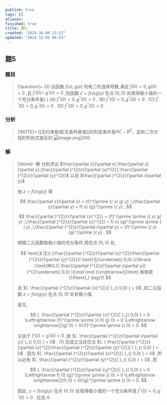 ```yaml
---
publish: true
tags: []
aliases: 
finished: true
title: 题5
created: "2024-10-04 13:22"
updated: "2024-12-01 06:54"
---
```

## 题5
### 题目
> [!question]+
> (5) 设函数 $f( x) ,g( x)$ 均有二阶连续导数,满足 $f( 0)  > 0,g( 0)  < 0$ ,且 ${f}^{\prime }( 0)  =$ ${g}^{\prime }( 0)  = 0$ ,则函数 $z = f( x) g( y)$ 在点 $( {0,0})$ 处取得极小值的一个充分条件是( )
> (A) ${f}^{\prime \prime }( 0)  < 0,{g}^{\prime \prime }( 0)  > 0$ . 
> (B) ${f}^{\prime \prime }( 0)  < 0,{g}^{\prime \prime }( 0)  < 0$ .
> (C) ${f}^{\prime \prime }( 0)  > 0,{g}^{\prime \prime }( 0)  > 0$ . 
> (D) ${f}^{\prime \prime }( 0)  > 0,{g}^{\prime \prime }( 0)  < 0$ .
### 分析
> [!NOTE]+
> [[无约束极值|无条件极值]]的判定条件是$AC-B^{2}$，这和二次方程的判别式是反的
> ![image.png|300](https://img.hwenyi.tech/202411012153745.webp)
### 解
> [!done]-
> 解 分别求出 $\frac{\partial z}{\partial x},\frac{\partial z}{\partial y},\frac{{\partial }^{2}z}{\partial {x}^{2}},\frac{{\partial }^{2}z}{\partial {y}^{2}}$ 以及 $\frac{{\partial }^{2}z}{\partial x\partial y}$ .
> 
> 由 $z = f( x) g( y)$ 得
> 
> $$
> \frac{\partial z}{\partial x} = {f}^{\prime }( x) g( y) ,\;\frac{\partial z}{\partial y} = f( x) {g}^{\prime }( y) ,
> $$
> 
> $$
> \frac{{\partial }^{2}z}{\partial {x}^{2}} = {f}^{\prime \prime }( x) g( y) ,\;\frac{{\partial }^{2}z}{\partial {y}^{2}} = f( x) {g}^{\prime \prime }( y) ,\;\frac{{\partial }^{2}z}{\partial x\partial y} = {f}^{\prime }( x) {g}^{\prime }( y) .
> $$
> 
> 根据二元函数取极小值的充分条件,若在点 $( {0,0})$ 处,
> 
> $$
> \text{关注}( {\frac{{\partial }^{2}z}{\partial {x}^{2}}\frac{{\partial }^{2}z}{\partial {y}^{2}}}) \text{与}\underset{( 0,0) }{\lbrack }\text{种}L{( \frac{{\partial }^{2}z}{\partial x\partial y}) }^{2}\underset{( 0,0) }{\mid  \mid  }\xrightarrow[]{\text{ 秩取更 }}0\text{,} \tag{1}
> $$
> 
> 且 ${. \frac{{\partial }^{2}z}{\partial {x}^{2}}| }_{( 0,0) } > 0$ ,则二元函数 $z = f( x) g( y)$ 在点 $( {0,0})$ 处有极小值.
> 
> 首先,
> 
> $$
> {. \frac{{\partial }^{2}z}{\partial {x}^{2}}| }_{( 0,0) } > 0 \Leftrightarrow  {f}^{\prime \prime }( 0) g( 0)  > 0 \Leftrightarrow  \xrightarrow[]{g( 0)  < 0}{f}^{\prime \prime }( 0)  < 0.
> $$
> 
> 又由于 ${f}^{\prime }( 0)  = {g}^{\prime }( 0)  = 0$ ,故 ${. \frac{{\partial }^{2}z}{\partial x\partial y}| }_{( 0,0) } = 0$ . (1) 式成立当且仅当 ${. ( \frac{{\partial }^{2}z}{\partial {x}^{2}}\frac{{\partial }^{2}z}{\partial {y}^{2}}) | }_{( 0,0) } > 0$ . 因为 ${. \frac{{\partial }^{2}z}{\partial {x}^{2}}| }_{( 0,0) } > 0$ ,所以必有 ${. \frac{{\partial }^{2}z}{\partial {y}^{2}}| }_{( 0,0) } > 0$ ,而
> 
> $$
> {. \frac{{\partial }^{2}z}{\partial {y}^{2}}| }_{( 0,0) } > 0 \Leftrightarrow  f( 0) {g}^{\prime \prime }( 0)  > 0 \Leftrightarrow  \xrightarrow[]{f( 0)  > 0}{g}^{\prime \prime }( 0)  > 0.
> $$
> 
> 因此, $z = f( x) g( y)$ 在点 $( {0,0})$ 处取得极小值的一个充分条件是 ${f}^{\prime \prime }( 0)  < 0,{g}^{\prime \prime }( 0)  > 0$ . 应选 A.